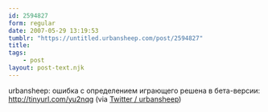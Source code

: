 ```yaml
---
id: 2594827
form: regular
date: 2007-05-29 13:19:53
tumblr: "https://untitled.urbansheep.com/post/2594827"
title:
tags:
    - post
layout: post-text.njk
---
```


<p>urbansheep: ошибка с определением играющего решена в бета-версии: <a href="http://tinyurl.com/yu2nqg">http://tinyurl.com/yu2nqg</a> (via <a href="http://twitter.com/urbansheep/statuses/82303682">Twitter / urbansheep</a>)</p>

